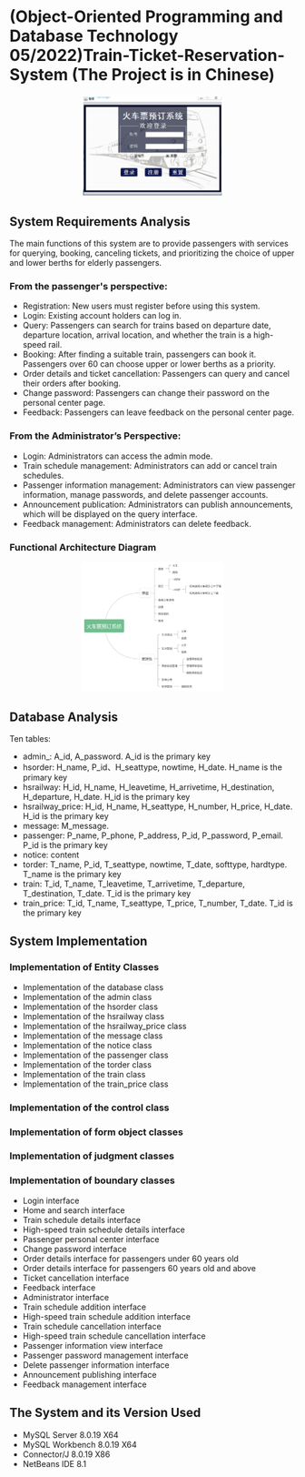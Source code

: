# (Object-Oriented Programming and Database Technology 05/2022)Train-Ticket-Reservation-System (The Project is in Chinese)
<div align="center">
  <img src="./Images/Login.png" alt="Login" width="50%" height="auto">
</div>

## System Requirements Analysis
The main functions of this system are to provide passengers with services for querying, booking, canceling tickets, and prioritizing the choice of upper and lower berths for elderly passengers. 

### From the passenger's perspective:
* Registration: New users must register before using this system.
* Login: Existing account holders can log in.
* Query: Passengers can search for trains based on departure date, departure location, arrival location, and whether the train is a high-speed rail.
* Booking: After finding a suitable train, passengers can book it. Passengers over 60 can choose upper or lower berths as a priority.
* Order details and ticket cancellation: Passengers can query and cancel their orders after booking.
* Change password: Passengers can change their password on the personal center page.
* Feedback: Passengers can leave feedback on the personal center page.

### From the Administrator’s Perspective:
* Login: Administrators can access the admin mode.
* Train schedule management: Administrators can add or cancel train schedules.
* Passenger information management: Administrators can view passenger information, manage passwords, and delete passenger accounts.
* Announcement publication: Administrators can publish announcements, which will be displayed on the query interface.
* Feedback management: Administrators can delete feedback.

### Functional Architecture Diagram
<div align="center">
  <img src="./Images/Architecture Diagram.png" alt=" Architecture Diagram" width="50%" height="auto">
</div>

## Database Analysis
Ten tables:
* admin_: A_id, A_password. A_id is the primary key
* hsorder: H_name, P_id、H_seattype, nowtime, H_date. H_name is the primary key
* hsrailway: H_id, H_name, H_leavetime, H_arrivetime, H_destination, H_departure, H_date. H_id is the primary key
* hsrailway_price: H_id, H_name, H_seattype, H_number, H_price, H_date. H_id is the primary key
* message: M_message.
* passenger: P_name, P_phone, P_address, P_id, P_password, P_email. P_id is the primary key
* notice: content
* torder: T_name, P_id, T_seattype, nowtime, T_date, softtype, hardtype. T_name is the primary key
* train: T_id, T_name, T_leavetime, T_arrivetime, T_departure, T_destination, T_date. T_id is the primary key
* train_price: T_id, T_name, T_seattype, T_price, T_number, T_date. T_id is the primary key

## System Implementation
### Implementation of Entity Classes
- Implementation of the database class
- Implementation of the admin class
- Implementation of the hsorder class
- Implementation of the hsrailway class
- Implementation of the hsrailway_price class
- Implementation of the message class
- Implementation of the notice class
- Implementation of the passenger class
- Implementation of the torder class
- Implementation of the train class
- Implementation of the train_price class

### Implementation of the control class

### Implementation of form object classes

### Implementation of judgment classes

### Implementation of boundary classes
- Login interface
- Home and search interface
- Train schedule details interface
- High-speed train schedule details interface
- Passenger personal center interface
- Change password interface
- Order details interface for passengers under 60 years old
- Order details interface for passengers 60 years old and above
- Ticket cancellation interface
- Feedback interface
- Administrator interface
- Train schedule addition interface
- High-speed train schedule addition interface
- Train schedule cancellation interface
- High-speed train schedule cancellation interface
- Passenger information view interface
- Passenger password management interface
- Delete passenger information interface
- Announcement publishing interface
- Feedback management interface

## The System and its Version Used
* MySQL Server 8.0.19 X64
* MySQL Workbench 8.0.19 X64
* Connector/J 8.0.19 X86
* NetBeans IDE 8.1
